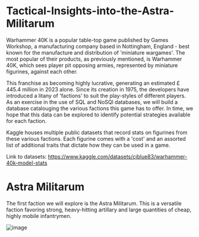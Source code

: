 # Tactical-Insights-into-the-Astra-Militarum

Warhammer 40K is a popular table-top game published by Games Workshop, a manufacturing company based in Nottingham, England - best known for the manufacture and distribution of 'miniature wargames'. The most popular of their products, as previously mentioned, is Warhammer 40K, which sees player pit opposing armies, represented by miniature figurines, against each other. 

This franchise as becoming highly lucrative, generating an estimated £ 445.4 million in 2023 alone. Since its creation in 1975, the developers have introduced a litany of 'factions' to suit the play-styles of different players. As an exercise in the use of SQL and NoSQl databases, we will build a database catalouging the various factions this game has to offer. In time, we hope that this data can be explored to identify potential strategies available for each faction.

Kaggle houses multiple public datasets that record stats on figurines from these various factions. Each figurine comes with a 'cost' and an assorted  list of additional traits that dictate how they can be used in a game. 

Link to datasets:
https://www.kaggle.com/datasets/cjblue83/warhammer-40k-model-stats


# Astra Militarum

The first faction we will explore is the Astra Militarum. This is a versatile faction favoring strong, heavy-hitting artillary and large quantities of cheap, highly mobile infantrymen. 

![image](https://github.com/user-attachments/assets/8a9e1149-c903-40b0-9d4c-9171f1fd457b)


